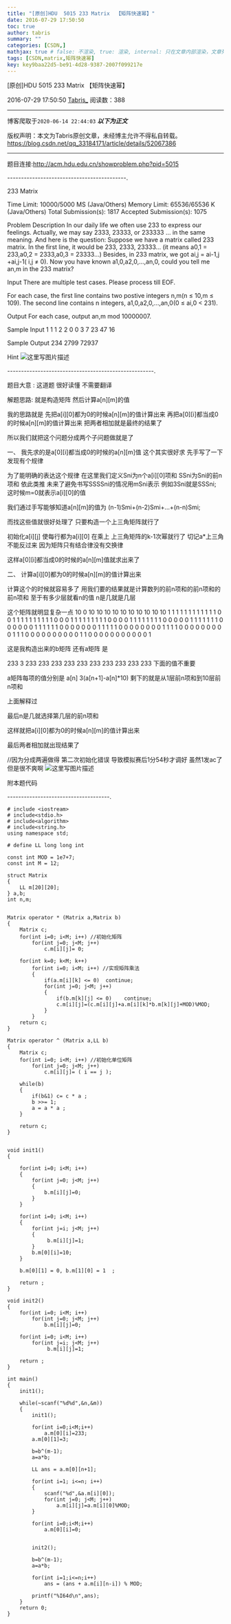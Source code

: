 ```yaml
---
title: "[原创]HDU  5015 233 Matrix  【矩阵快速幂】"
date: 2016-07-29 17:50:50
toc: true
author: tabris
summary: ""
categories: [CSDN,]
mathjax: true # false: 不渲染, true: 渲染, internal: 只在文章内部渲染，文章列表中不渲染
tags: [CSDN,matrix,矩阵快速幂]
key: key9baa22d5-be91-4d28-9387-2007f099217e
---
```


[原创]HDU  5015 233 Matrix  【矩阵快速幂】

2016-07-29 17:50:50  [Tabris_](https://me.csdn.net/qq_33184171) 阅读数：388

---

博客爬取于`2020-06-14 22:44:03`
***以下为正文***

版权声明：本文为Tabris原创文章，未经博主允许不得私自转载。
https://blog.csdn.net/qq_33184171/article/details/52067386

<!-- more -->

---

题目连接:http://acm.hdu.edu.cn/showproblem.php?pid=5015

-------------------------------------------.

233 Matrix

Time Limit: 10000/5000 MS (Java/Others)    Memory Limit: 65536/65536 K (Java/Others)
Total Submission(s): 1817    Accepted Submission(s): 1075


Problem Description
In our daily life we often use 233 to express our feelings. Actually, we may say 2333, 23333, or 233333 ... in the same meaning. And here is the question: Suppose we have a matrix called 233 matrix. In the first line, it would be 233, 2333, 23333... (it means a0,1 = 233,a0,2 = 2333,a0,3 = 23333...) Besides, in 233 matrix, we got ai,j = ai-1,j +ai,j-1( i,j ≠ 0). Now you have known a1,0,a2,0,...,an,0, could you tell me an,m in the 233 matrix?


Input
There are multiple test cases. Please process till EOF.

For each case, the first line contains two postive integers n,m(n ≤ 10,m ≤ 109). The second line contains n integers, a1,0,a2,0,...,an,0(0 ≤ ai,0 < 231).


Output
For each case, output an,m mod 10000007.


Sample Input
1 1
1
2 2
0 0
3 7
23 47 16


Sample Output
234
2799
72937

Hint
![这里写图片描述](http://acm.hdu.edu.cn/data/images/C534-1009-1.jpg)


-----------------------------------------------------.

题目大意 : 这道题 很好读懂 不需要翻译

解题思路:
就是构造矩阵 然后计算a[n][m]的值

我的思路就是
先把a[i][0]都为0的时候a[n][m]的值计算出来
再把a[0][i]都当成0的时候a[n][m]的值计算出来
把两者相加就是最终的结果了

所以我们就把这个问题分成两个子问题做就是了


一、
我先求的是a[0][i]都当成0的时候的a[n][m]值
这个其实很好求  先手写了一下发现有个规律

为了能明确的表达这个规律
在这里我们定义Sni为n个a[i][0]项和 SSni为Sni的前n项和  依此类推
未来了避免书写SSSSni的情况用mSni表示
例如3Sni就是SSSni; 这时候m=0就表示a[i][0]的值

我们通过手写能够知道a[n][m]的值为
	(n-1)Smi+(n-2)Smi+...+(n-n)Smi;

而找这些值就很好处理了   只要构造一个上三角矩阵就行了

初始化a[i][j]  使每行都为a[i][0] 在乘上 上三角矩阵的k-1次幂就行了 切记a*上三角  不能反过来 因为矩阵只有结合律没有交换律

这样a[0][i]都当成0的时候的a[n][m]值就求出来了

二、
计算a[i][0]都为0的时候a[n][m]的值计算出来

计算这个的时候就容易多了  用我们要的结果就是计算数列的前n项和的前n项和的前n项和  至于有多少层就看n的值 n是几就是几层

这个矩阵就明显复杂一点
10  0 10 10 10 10 10 10 10 10 10 10
 1  1  1  1  1  1  1  1  1  1  1  1
 0  0  1  1  1  1  1  1  1  1  1  1
 0  0  0  1  1  1  1  1  1  1  1  1
 0  0  0  0  1  1  1  1  1  1  1  1
 0  0  0  0  0  1  1  1  1  1  1  1
 0  0  0  0  0  0  1  1  1  1  1  1
 0  0  0  0  0  0  0  1  1  1  1  1
 0  0  0  0  0  0  0  0  1  1  1  1
 0  0  0  0  0  0  0  0  0  1  1  1
 0  0  0  0  0  0  0  0  0  0  1  1
 0  0  0  0  0  0  0  0  0  0  0  1

这是我构造出来的b矩阵
还有a矩阵 是

233 3 233 233 233 233 233 233 233 233 233 233
下面的值不重要

a矩阵每项的值分别是
a[n]  3(a[n+1]-a[n]*10) 剩下的就是从1层前n项和到10层前n项和

上面解释过

最后n是几就选择第几层的前n项和

这样就把a[i][0]都为0的时候a[n][m]的值计算出来


最后两者相加就出现结果了


//因为分成两遍做得 第二次初始化错误  导致模拟赛后1分54秒才调好  虽然1发ac了但是很不爽啊
![这里写图片描述](http://img.blog.csdn.net/20160729174939907)


附本题代码

-------------------------------------.
```
# include <iostream>
# include<stdio.h>
# include<algorithm>
# include<string.h>
using namespace std;

# define LL long long int

const int MOD = 1e7+7;
const int M = 12;

struct Matrix
{
    LL m[20][20];
} a,b;
int n,m;


Matrix operator * (Matrix a,Matrix b)
{
    Matrix c;
    for(int i=0; i<M; i++) //初始化矩阵
        for(int j=0; j<M; j++)
            c.m[i][j]= 0;

    for(int k=0; k<M; k++)
        for(int i=0; i<M; i++) //实现矩阵乘法
        {
            if(a.m[i][k] <= 0)  continue;
            for(int j=0; j<M; j++)
            {
                if(b.m[k][j] <= 0)    continue;
                c.m[i][j]=(c.m[i][j]+a.m[i][k]*b.m[k][j]+MOD)%MOD;
            }
        }
    return c;
}

Matrix operator ^ (Matrix a,LL b)
{
    Matrix c;
    for(int i=0; i<M; i++) //初始化单位矩阵
        for(int j=0; j<M; j++)
            c.m[i][j]= ( i == j );

    while(b)
    {
        if(b&1) c= c * a ;
        b >>= 1;
        a = a * a ;
    }

    return c;
}


void init1()
{

    for(int i=0; i<M; i++)
    {
        for(int j=0; j<M; j++)
        {
            b.m[i][j]=0;
        }
    }

    for(int i=0; i<M; i++)
    {
        for(int j=i; j<M; j++)
        {
             b.m[i][j]=1;
        }
        b.m[0][i]=10;
    }

    b.m[0][1] = 0, b.m[1][0] = 1  ;

    return ;
}

void init2()
{
    for(int i=0; i<M; i++)
        for(int j=0; j<M; j++)
            b.m[i][j]=0;

    for(int i=0; i<M; i++)
        for(int j=i; j<M; j++)
             b.m[i][j]=1;

    return ;
}

int main()
{
    init1();

    while(~scanf("%d%d",&n,&m))
    {
        init1();

        for(int i=0;i<M;i++)
            a.m[0][i]=233;
        a.m[0][1]=3;

        b=b^(m-1);
        a=a*b;

        LL ans = a.m[0][n+1];

        for(int i=1; i<=n; i++)
        {
            scanf("%d",&a.m[i][0]);
            for(int j=0; j<M; j++)
                a.m[i][j]=a.m[i][0]%MOD;
        }

        for(int i=0;i<M;i++)
            a.m[0][i]=0;


        init2();

        b=b^(m-1);
        a=a*b;

        for(int i=1;i<=n;i++)
            ans = (ans + a.m[i][n-i]) % MOD;

        printf("%I64d\n",ans);
    }
    return 0;
}

```
